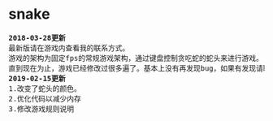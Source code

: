<h1>snake</h1>
<pre>
<b>2018-03-28更新</b>
最新版请在游戏内查看我的联系方式。
游戏的架构为固定fps的常规游戏架构，通过键盘控制贪吃蛇的蛇头来进行游戏。
直到现在为止，游戏已经修改过很多遍了。基本上没有再发现bug，如果有发现请联系一下我。
<b>2019-02-15更新</b>
1.改变了蛇头的颜色。
2.优化代码以减少内存
3.修改游戏规则说明
</pre>